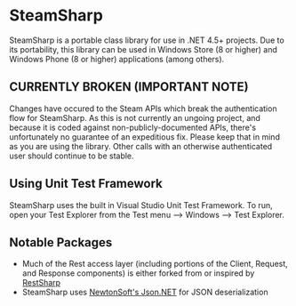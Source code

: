 # SteamSharp

SteamSharp is a portable class library for use in .NET 4.5+ projects. Due to its portability, this library can be used in Windows Store (8 or higher) and Windows Phone (8 or higher) applications (among others).


## CURRENTLY BROKEN (IMPORTANT NOTE)

Changes have occured to the Steam APIs which break the authentication flow for SteamSharp. As this is not currently an ungoing project, and because it is coded against non-publicly-documented APIs, there's unfortunately no guarantee of an expeditious fix. Please keep that in mind as you are using the library. Other calls with an otherwise authenticated user should continue to be stable.

## Using Unit Test Framework

SteamSharp uses the built in Visual Studio Unit Test Framework. To run, open your Test Explorer from the Test menu --> Windows --> Test Explorer.

## Notable Packages

* Much of the Rest access layer (including portions of the Client, Request, and Response components) is either forked from or inspired by [RestSharp](https://github.com/restsharp/RestSharp)
* SteamSharp uses [NewtonSoft's Json.NET](https://github.com/JamesNK/Newtonsoft.Json) for JSON deserialization
